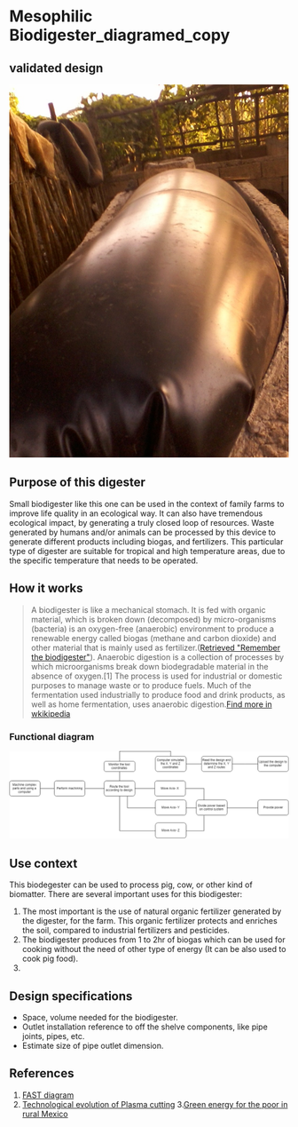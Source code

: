 # Mesophilic Biodigester_diagramed_copy
## validated design
![Name of the machine](images/Foto0001.jpg)
## Purpose of this digester
Small biodigester like this one can be used in the context of family farms to improve life quality in an ecological way. It can also have tremendous ecological impact, by generating a truly closed loop of resources. Waste generated by humans and/or animals can be processed by this device to generate different products including biogas, and fertilizers. This particular type of digester are suitable for tropical and high temperature areas, due to the specific temperature that needs to be operated.
## How it works
> A biodigester is like a mechanical stomach. It is fed with organic material, which is broken down (decomposed) by micro-organisms (bacteria) is an oxygen-free (anaerobic) environment to produce a renewable energy called biogas (methane and carbon dioxide) and other material that is mainly used as fertilizer.([Retrieved "Remember the biodigester"](https://www.src.sk.ca/blog/remember-biodigester)).
>Anaerobic digestion is a collection of processes by which microorganisms break down biodegradable material in the absence of oxygen.[1] The process is used for industrial or domestic purposes to manage waste or to produce fuels. Much of the fermentation used industrially to produce food and drink products, as well as home fermentation, uses anaerobic digestion.[Find more in wkikipedia](https://en.wikipedia.org/wiki/Anaerobic_digestion)

### Functional diagram
![Fast Diagram- CNC plasma](https://github.com/goscommons/CNC-Plasma-Table/blob/master/Functional%20diagram.png)
## Use context
This biodegester can be used to process pig, cow, or other kind of biomatter. There are several important uses for this biodigester:
1. The most important is the use of natural organic fertilizer generated by the digester, for the farm. This organic fertilizer protects and enriches the soil, compared to industrial fertilizers and pesticides.
2. The biodigester produces from 1 to 2hr of biogas which can be used for cooking without the need of other type of energy (It can be also used to cook pig food).
3.  

## Design specifications
[//]: # (This may be the most platform independent comment)
- Space, volume needed for the biodigester.
- Outlet installation reference to off the shelve components, like pipe joints, pipes, etc.
- Estimate size of pipe outlet dimension.

## References
1. [FAST diagram](http://www.valueanalysis.ca/fast.php)
2. [Technological evolution of Plasma cutting](https://www.thefabricator.com/article/plasmacutting/the-evolution-of-plasma-cutting)
3.[Green energy for the poor in rural Mexico](https://www.google.nl/imgres?imgurl=http%3A%2F%2Fwww.appropedia.org%2Fimages%2Fthumb%2Ff%2Ff1%2FBiodigester_diagramed_copy.jpg%2F500px-Biodigester_diagramed_copy.jpg&imgrefurl=http%3A%2F%2Fwww.appropedia.org%2FPractivistas_Chiapas_biodigester&docid=2b004WYJNN--iM&tbnid=1nL5QKsSbf_o3M%3A&vet=12ahUKEwjDgt6tsN3cAhVIZlAKHdUvAqE4ZBAzKBAwEHoECAEQEQ..i&w=500&h=667&bih=680&biw=1536&q=mesothermic%20biodigester%20design&ved=2ahUKEwjDgt6tsN3cAhVIZlAKHdUvAqE4ZBAzKBAwEHoECAEQEQ&iact=mrc&uact=8#h=667&imgdii=apjk_2g9JVPCCM:&vet=12ahUKEwjDgt6tsN3cAhVIZlAKHdUvAqE4ZBAzKBAwEHoECAEQEQ..i&w=500)
